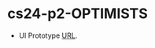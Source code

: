 # cs24-p2-OPTIMISTS

- UI Prototype [URL](https://app.visily.ai/projects/c3e530c1-861b-4765-81ce-24b0bf66492a/boards/833208).
